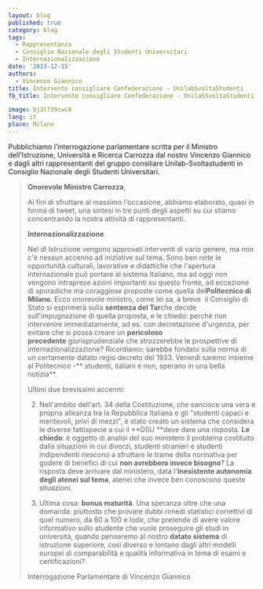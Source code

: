 ```yaml
---
layout: blog
published: true
category: blog
tags:
  - Rappresentanza
  - Consiglio Nazionale degli Studenti Universitari
  - Internazionalizzazione
date: '2013-12-15'
authors:
  - Vincenzo Giannico
title: Intervento consigliare Confederazione - UnilabSvoltaStudenti
fb_title: Intervento consigliare Confederazione - UnilabSvoltaStudenti

image: bj3l739cwc8
lang: it
place: Milano
---
```


Pubblichiamo l’interrogazione parlamentare scritta per il Ministro dell’Istruzione, Università e Ricerca Carrozza dal nostro Vincenzo Giannico e dagli altri rappresentanti del gruppo consiliare Unilab-Svoltastudenti in Consiglio Nazionale degli Studenti Universitari.

> **Onorevole Ministro Carrozza**,
> 
>   
> Ai fini di sfruttare al massimo l'occasione, abbiamo elaborato, quasi in forma di tweet, una sintesi in tre punti degli aspetti su cui stiamo concentrando la nostra attività di rappresentanti.  
>   
> **Internazionalizzazione**  
>   
> Nel dl Istruzione vengono approvati interventi di vario genere, ma non c'è nessun accenno ad iniziative sul tema. Sono ben note le opportunità culturali, lavorative e didattiche che l'apertura internazionale può portare al sistema Italiano, ma ad oggi non vengono intraprese azioni importanti su questo fronte, ad eccezione di sporadiche ma coraggiose proposte come quella del**Politecnico di Milano**. Ecco onorevole ministro, come lei sa, a breve  il Consiglio di Stato si esprimerà sulla **sentenza del Tar**che decide sull'impugnazione di quella proposta, e le chiedo: perchè non intervenire immediatamente, ad es. con decretazione d'urgenza, per evitare che si possa creare un **pericoloso precedente** giurisprudenziale che strozzerebbe le prospettive di internazionalizzazione? Ricordiamo: sarebbe fondato sulla norma di un certamente datato regio decreto del 1933. Venerdì saremo insieme al Politecnico -** studenti, italiani e non, sperano in una bella notizia**.   
>   
> Ultimi due brevissimi accenni:  
>   
> 2. Nell'ambito dell'art. 34 della Costituzione, che sancisce una vera e propria alleanza tra la Repubblica Italiana e gli "studenti capaci e meritevoli, privi di mezzi", è stato creato un sistema che considera le diverse fattispecie a cui il **DSU **deve dare una risposta. **Le chiedo**: è oggetto di analisi del suo ministero il problema costituito dalla situazioni in cui divorzi, studenti stranieri e studenti indipendenti riescono a sfruttare le trame della normativa per godere di benefici di cui **non avrebbero invece bisogno**? La risposta deve arrivare dal ministero, data l'**inesistente autonomia degli atenei sul tema**, atenei che invece ben conoscono queste situazioni.   
>   
> 3. Ultima cosa: **bonus maturità**. Una speranza oltre che una domanda: piuttosto che provare dubbi rimedi statistici correttivi di quel numero, da 60 a 100 e lode, che pretende di avere valore informativo sullo studente che vuole proseguire gli studi in università, quando penseremo al nostro **datato sistema** di istruzione superiore, così diverso e lontano dagli altri modelli europei di comparabilità e qualità informativa in tema di esami e certificazioni? 
> 
> Interrogazione Parlamentare di Vincenzo Giannico
